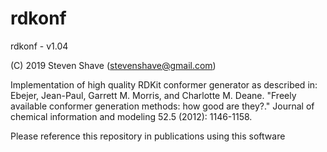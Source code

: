 # rdkonf 
rdkonf - v1.04

(C) 2019 Steven Shave (stevenshave@gmail.com)

Implementation of high quality RDKit conformer generator as described in:
Ebejer, Jean-Paul, Garrett M. Morris, and Charlotte M. Deane. "Freely available conformer generation methods: how good are they?."
Journal of chemical information and modeling 52.5 (2012): 1146-1158.

Please reference this repository in publications using this software
